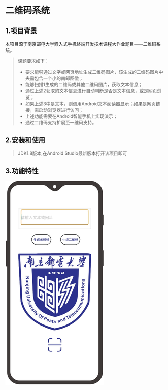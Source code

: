 # 二维码系统
## 1.项目背景
本项目源于南京邮电大学嵌入式手机终端开发技术课程大作业题目——二维码系统。
> 课题要求如下：
>* 要求能够通过文字或网页地址生成二维码图片，该生成的二维码图片中央需包含一个小的南邮图徽；
>* 能够扫描1生成的二维码或其他二维码图片，获取文本信息；
>* 通过上述2获取的文本信息进行自动判断是否是文本信息，或是网页浏览；
>* 如果上述3中是文本，则调用Android文本阅读器显示；如果是网页链接，需启动浏览器进行访问；
>* 上述功能需要在Android智能手机上实现演示；
>* 通过二维码支持扩展至一维码支持。
## 2.安装和使用
>JDK1.8版本,在Android Studio最新版本打开该项目即可
## 3.功能特性
![](1.png)
